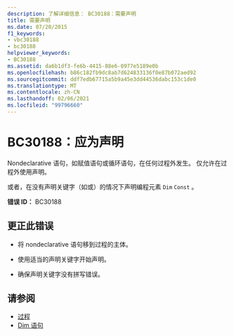 ```yaml
---
description: 了解详细信息： BC30188：需要声明
title: 需要声明
ms.date: 07/20/2015
f1_keywords:
- vbc30188
- bc30188
helpviewer_keywords:
- BC30188
ms.assetid: da6b1df3-fe6b-4415-88e6-0977e5189e0b
ms.openlocfilehash: b86c182fb9dc8ab7d624833136f0e87b072aed92
ms.sourcegitcommit: ddf7edb67715a5b9a45e3dd44536dabc153c1de0
ms.translationtype: MT
ms.contentlocale: zh-CN
ms.lasthandoff: 02/06/2021
ms.locfileid: "99796660"
---
```

# <a name="bc30188-declaration-expected"></a>BC30188：应为声明

Nondeclarative 语句，如赋值语句或循环语句，在任何过程外发生。 仅允许在过程外使用声明。

 或者，在没有声明关键字（如或）的情况下声明编程元素 `Dim` `Const` 。

 **错误 ID：** BC30188

## <a name="to-correct-this-error"></a>更正此错误

- 将 nondeclarative 语句移到过程的主体。

- 使用适当的声明关键字开始声明。

- 确保声明关键字没有拼写错误。

## <a name="see-also"></a>请参阅

- [过程](../../programming-guide/language-features/procedures/index.md)
- [Dim 语句](../statements/dim-statement.md)
